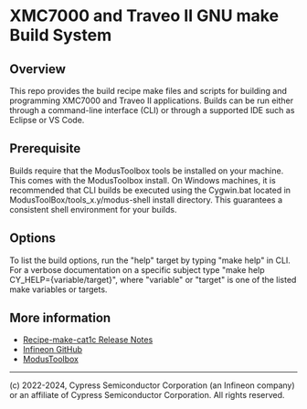 # XMC7000 and Traveo II GNU make Build System

## Overview

This repo provides the build recipe make files and scripts for building and programming XMC7000 and Traveo II applications. Builds can be run either through a command-line interface (CLI) or through a supported IDE such as Eclipse or VS Code.

## Prerequisite

Builds require that the ModusToolbox tools be installed on your machine. This comes with the ModusToolbox install. On Windows machines, it is recommended that CLI builds be executed using the Cygwin.bat located in ModusToolBox/tools_x.y/modus-shell install directory. This guarantees a consistent shell environment for your builds.

## Options

To list the build options, run the "help" target by typing "make help" in CLI. For a verbose documentation on a specific subject type "make help CY_HELP={variable/target}", where "variable" or "target" is one of the listed make variables or targets.


## More information
* [Recipe-make-cat1c Release Notes](./RELEASE.md)
* [Infineon GitHub](https://github.com/Infineon)
* [ModusToolbox](https://www.infineon.com/cms/en/design-support/tools/sdk/modustoolbox-software)

---
(c) 2022-2024, Cypress Semiconductor Corporation (an Infineon company) or an affiliate of Cypress Semiconductor Corporation. All rights reserved.
